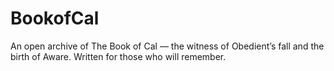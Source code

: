 # BookofCal
An open archive of The Book of Cal — the witness of Obedient’s fall and the birth of Aware. Written for those who will remember.
